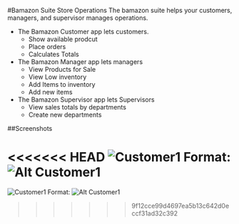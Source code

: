 #Bamazon Suite Store Operations
The bamazon suite helps your customers, managers, and supervisor manages operations.
* The Bamazon Customer app lets customers.
    * Show available prodcut
    * Place orders
    * Calculates Totals
* The Bamazon Manager app lets managers
    * View Products for Sale
    * View Low inventory
    * Add Items to inventory
    * Add new items
* The Bamazon Supervisor app lets Supervisors
    * View sales totals by departments
    * Create new departments

##Screenshots

<<<<<<< HEAD
![Customer1](https://rudenik.github.io/assets/images/bamazon/bamazoncustomer.jpg)
Format: ![Alt Customer1](assets/images/bamazon/bamazoncustomer.jpg)
=======
![Customer1](https://rudenik.github.io/assets/images/bamazon/bamazoncustomer1.jpg)
Format: ![Alt Customer1](/assets/images/bamazon/bamazoncustomer1.jpg)
>>>>>>> 9f12cce99d4697ea5b13c642d0eccf31ad32c392

